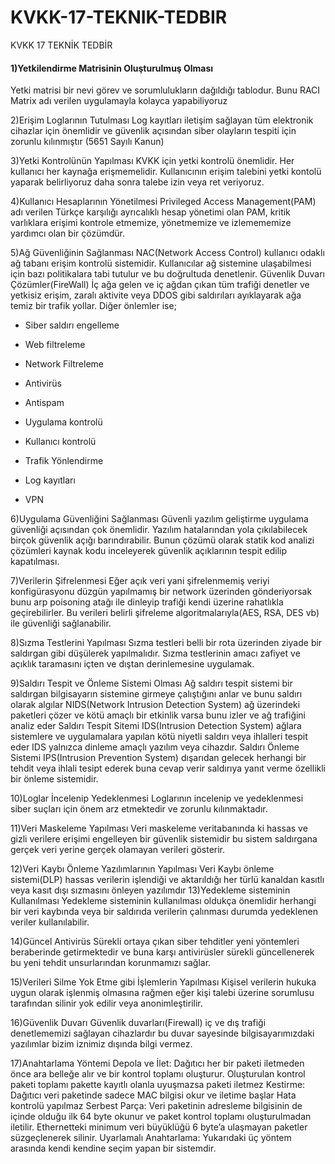 # KVKK-17-TEKNIK-TEDBIR

KVKK 17 TEKNİK TEDBİR
<h4>1)Yetkilendirme Matrisinin Oluşturulmuş Olması</h4> 
Yetki matrisi bir nevi görev ve sorumlulukların dağıldığı tablodur. Bunu RACI Matrix adı
verilen uygulamayla kolayca yapabiliyoruz

2)Erişim Loglarının Tutulması
Log kayıtları iletişim sağlayan tüm elektronik cihazlar için önemlidir ve güvenlik açısından
siber olayların tespiti için zorunlu kılınmıştır (5651 Sayılı Kanun)

3)Yetki Kontrolünün Yapılması
KVKK için yetki kontrolü önemlidir. Her kullanıcı her kaynağa erişmemelidir. Kullanıcının
erişim talebini yetki kontolü yaparak belirliyoruz daha sonra talebe izin veya ret veriyoruz.

4)Kullanıcı Hesaplarının Yönetilmesi
Privileged Access Management(PAM) adı verilen Türkçe karşılığı ayrıcalıklı hesap yönetimi
olan PAM, kritik varlıklara erişimi kontrole etmemize, yönetmemize ve izlemememize
yardımcı olan bir çözümdür.

5)Ağ Güvenliğinin Sağlanması
NAC(Network Access Control) kullanıcı odaklı ağ tabanı erişim kontrolü sistemidir.
Kullanıcılar ağ sistemine ulaşabilmesi için bazı politikalara tabi tutulur ve bu doğrultuda
denetlenir.
Güvenlik Duvarı Çözümler(FireWall) İç ağa gelen ve iç ağdan çıkan tüm trafiği denetler ve
yetkisiz erişim, zaralı aktivite veya DDOS gibi saldırıları ayıklayarak ağa temiz bir trafik
yollar.
Diğer önlemler ise;
- Siber saldırı engelleme

- Web filtreleme

- Network Filtreleme

- Antivirüs

- Antispam

- Uygulama kontrolü

- Kullanıcı kontrolü

- Trafik Yönlendirme

- Log kayıtları

- VPN

6)Uygulama Güvenliğini Sağlanması
Güvenli yazılım geliştirme uygulama güvenliği açısından çok önemlidir. Yazılım hatalarından
yola çıkılabilecek birçok güvenlik açığı barındırabilir. Bunun çözümü olarak statik kod analizi
çözümleri kaynak kodu inceleyerek güvenlik açıklarının tespit edilip kapatılması.

7)Verilerin Şifrelenmesi
Eğer açık veri yani şifrelenmemiş veriyi konfigürasyonu düzgün yapılmamış bir network
üzerinden gönderiyorsak bunu arp poisoning atağı ile dinleyip trafiği kendi üzerine rahatlıkla
geçirebilirler.
Bu verileri belirli şifreleme algoritmalarıyla(AES, RSA, DES vb) ile güvenliği sağlanabilir.

8)Sızma Testlerini Yapılması
Sızma testleri belli bir rota üzerinden ziyade bir saldırgan gibi düşülerek yapılmalıdır. Sızma
testlerinin amacı zafiyet ve açıklık taramasını içten ve dıştan derinlemesine uygulamak.

9)Saldırı Tespit ve Önleme Sistemi Olması
Ağ saldırı tespit sistemi bir saldırgan bilgisayarın sistemine girmeye çalıştığını anlar ve bunu
saldırı olarak algılar NIDS(Network Intrusion Detection System) ağ üzerindeki paketleri
çözer ve kötü amaçlı bir etkinlik varsa bunu izler ve ağ trafiğini analiz eder
Saldırı Tespit Sitemi IDS(Intrusion Detection System) ağlara sistemlere ve uygulamalara
yapılan kötü niyetli saldırı veya ihlalleri tespit eder IDS yalnızca dinleme amaçlı yazılım veya
cihazdır.
Saldırı Önleme Sistemi
IPS(Intrusion Prevention System) dışarıdan gelecek herhangi bir tehdit veya ihlali tesipt
ederek buna cevap verir saldırıya yanıt verme özellikli bir önleme sistemidir.

10)Loglar İncelenip Yedeklenmesi
Loglarının incelenip ve yedeklenmesi siber suçları için önem arz etmektedir ve zorunlu
kılınmaktadır.

11)Veri Maskeleme Yapılması
Veri maskeleme veritabanında ki hassas ve gizli verilere erişimi engelleyen bir güvenlik
sistemidir bu sistem saldırgana gerçek veri yerine gerçek olamayan verileri gösterir.

12)Veri Kaybı Önleme Yazılımlarının Yapılması
Veri Kaybı önleme sistemi(DLP) hassas verilerin işlendiği ve aktarıldığı her türlü kanaldan
kasıtlı veya kasıt dışı sızmasını önleyen yazılımdır
13)Yedekleme sisteminin Kullanılması
Yedekleme sisteminin kullanılması oldukça önemlidir herhangi bir veri kaybında veya bir
saldırıda verilerin çalınması durumda yedeklenen veriler kullanılabilir.

14)Güncel Antivirüs
Sürekli ortaya çıkan siber tehditler yeni yöntemleri beraberinde getirmektedir ve buna karşı
antivirüsler sürekli güncellenerek bu yeni tehdit unsurlarından korunmamızı sağlar.

15)Verileri Silme Yok Etme gibi İşlemlerin Yapılması
Kişisel verilerin hukuka uygun olarak işlenmiş olmasına rağmen eğer kişi talebi üzerine
sorumlusu tarafından silinir yok edilir veya anonimleştirilir.

16)Güvenlik Duvarı
Güvenlik duvarları(Firewall) iç ve dış trafiği denetlememizi sağlayan cihazlardır bu duvar
sayesinde bilgisayarımızdaki yazılımlar bizim iznimiz dışında bilgi vermez.

17)Anahtarlama Yöntemi
Depola ve İlet: Dağıtıcı her bir paketi iletmeden önce ara belleğe alır ve bir kontrol toplamı
oluşturur. Oluşturulan kontrol paketi toplamı pakette kayıtlı olanla uyuşmazsa paketi iletmez
Kestirme: Dağıtıcı veri paketinde sadece MAC bilgisi okur ve iletime başlar Hata kontrolü
yapılmaz
Serbest Parça: Veri paketinin adresleme bilgisinin de içinde olduğu ilk 64 byte okunur ve
paket kontrol toplamı oluşturulmadan iletilir. Ethernetteki minimum veri büyüklüğü 6 byte’a
ulaşmayan paketler süzgeçlenerek silinir.
Uyarlamalı Anahtarlama: Yukarıdaki üç yöntem arasında kendi kendine seçim yapan bir
sistemdir.

